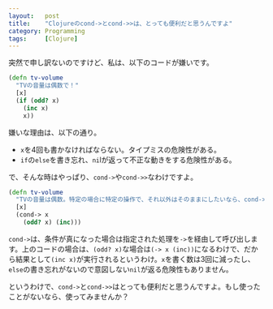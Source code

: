 ```yaml
---
layout:   post
title:    "Clojureのcond->とcond->>は、とっても便利だと思うんですよ"
category: Programming
tags:     [Clojure]
---
```


突然で申し訳ないのですけど、私は、以下のコードが嫌いです。

~~~ clojure
(defn tv-volume
  "TVの音量は偶数で！"
  [x]
  (if (odd? x)
    (inc x)
    x))
~~~

嫌いな理由は、以下の通り。

* `x`を4回も書かなければならない。タイプミスの危険性がある。
* `if`の`else`を書き忘れ、`ni`lが返って不正な動きをする危険性がある。

で、そんな時はやっぱり、`cond->`や`cond->>`なわけですよ。

~~~ clojure
(defn tv-volume
  "TVの音量は偶数。特定の場合に特定の操作で、それ以外はそのままにしたいなら、cond->かcond->>で！"
  [x]
  (cond-> x
    (odd? x) (inc)))
~~~

`cond->`は、条件が真になった場合は指定された処理を`->`を経由して呼び出します。上のコードの場合は、`(odd? x)`な場合は`(-> x (inc))`になるわけで、だから結果として`(inc x)`が実行されるというわけ。`x`を書く数は3回に減ったし、`else`の書き忘れがないので意図しない`nil`が返る危険性もありません。

というわけで、`cond->`と`cond->>`はとっても便利だと思うんですよ。もし使ったことがないなら、使ってみませんか？
